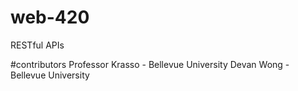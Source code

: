 # web-420
RESTful APIs

#contributors
Professor Krasso - Bellevue University
Devan Wong - Bellevue University